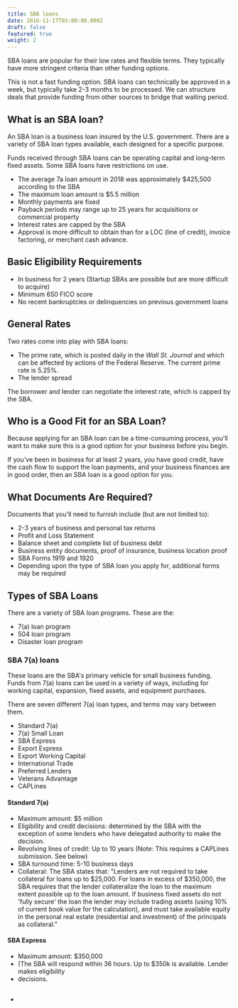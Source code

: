 ```yaml
---
title: SBA loans
date: 2016-11-17T05:00:00.000Z
draft: false
featured: true
weight: 2
---
```

SBA loans are popular for their low rates and flexible terms. They typically have more stringent criteria than other funding options.

This is not a fast funding option. SBA loans can technically be approved in a week, but typically take 2-3 months to be processed. We can structure deals that provide funding from other sources to bridge that waiting period.

## What is an SBA loan?

An SBA loan is a business loan insured by the U.S. government. There are a variety of SBA loan types available, each designed for a specific purpose. 

Funds received through SBA loans can be operating capital and long-term fixed assets. Some SBA loans have restrictions on use.

* The average 7a loan amount in 2018 was approximately $425,500 according to the SBA
* The maximum loan amount is $5.5 million
* Monthly payments are fixed
* Payback periods may range up to 25 years for acquisitions or commercial property
* Interest rates are capped by the SBA
* Approval is more difficult to obtain than for a LOC (line of credit), invoice factoring, or merchant cash advance. 

## Basic Eligibility Requirements

* In business for 2 years (Startup SBAs are possible but are more difficult to acquire)
* Minimum 650 FICO score
* No recent bankruptcies or delinquencies on previous government loans

## General Rates

Two rates come into play with SBA loans:

* The prime rate, which is posted daily in the _Wall St. Journal_ and which can be affected by  actions of the Federal Reserve. The current prime rate is 5.25%. 
* The lender spread

The borrower and lender can negotiate the interest rate, which is capped by the SBA. 

## Who is a Good Fit for an SBA Loan?

Because applying for an SBA loan can be a time-consuming process, you'll want to make sure this is a good option for your business before you begin.

If you've been in business for at least 2 years, you have good credit, have the cash flow to support the loan payments, and your business finances are in good order, then an SBA loan is a good option for you. 

## What Documents Are Required?

Documents that you'll need to furnish include (but are not limited to): 

* 2-3 years of business and personal tax returns
* Profit and Loss Statement
* Balance sheet and complete list of business debt
* Business entity documents, proof of insurance, business location proof 
* SBA Forms 1919 and 1920
* Depending upon the type of SBA loan you apply for, additional forms may be required

## Types of SBA Loans

There are a variety of SBA loan programs. These are the: 

* 7(a) loan program
* 504 loan program
* Disaster loan program

### SBA 7(a) loans
<p></p>
These loans are the SBA's primary vehicle for small business funding. Funds from 7(a) loans can be used in a variety of ways, including for working capital, expansion, fixed assets, and equipment purchases. 

There are seven different 7(a) loan types, and terms may vary between them.

* Standard 7(a)
* 7(a) Small Loan
* SBA Express 
* Export Express
* Export Working Capital
* International Trade
* Preferred Lenders
* Veterans Advantage
* CAPLines

#### Standard 7(a)

* Maximum amount: $5 million 
* Eligibility and credit decisions: determined by the SBA with the exception of some lenders who have delegated authority to make the decision. 
* Revolving lines of credit: Up to 10 years (Note: This requires a CAPLines submission. See below)
* SBA turnound time: 5-10 business days
* Collateral: The SBA states that: "Lenders are not required to take collateral for loans up to $25,000. For loans in excess of $350,000, the SBA requires that the lender collateralize the loan to the maximum extent possible up to the loan amount. If business fixed assets do not 'fully secure' the loan the lender may include trading assets (using 10% of current book value for the calculation), and must take available equity in the personal real estate (residential and investment) of the principals as collateral."

#### SBA Express

* Maximum amount: $350,000
* (The SBA will respond within 36 hours. Up to $350k is available. Lender makes eligibility 
* decisions.
* ##

